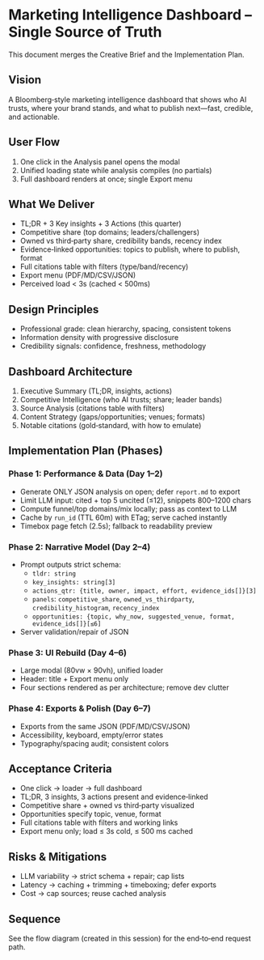 # Marketing Intelligence Dashboard – Single Source of Truth

This document merges the Creative Brief and the Implementation Plan.

## Vision

A Bloomberg‑style marketing intelligence dashboard that shows who AI trusts, where your brand stands, and what to publish next—fast, credible, and actionable.

## User Flow

1. One click in the Analysis panel opens the modal
2. Unified loading state while analysis compiles (no partials)
3. Full dashboard renders at once; single Export menu

## What We Deliver

- TL;DR + 3 Key insights + 3 Actions (this quarter)
- Competitive share (top domains; leaders/challengers)
- Owned vs third‑party share, credibility bands, recency index
- Evidence‑linked opportunities: topics to publish, where to publish, format
- Full citations table with filters (type/band/recency)
- Export menu (PDF/MD/CSV/JSON)
- Perceived load < 3s (cached < 500ms)

## Design Principles

- Professional grade: clean hierarchy, spacing, consistent tokens
- Information density with progressive disclosure
- Credibility signals: confidence, freshness, methodology

## Dashboard Architecture

1. Executive Summary (TL;DR, insights, actions)
2. Competitive Intelligence (who AI trusts; share; leader bands)
3. Source Analysis (citations table with filters)
4. Content Strategy (gaps/opportunities; venues; formats)
5. Notable citations (gold‑standard, with how to emulate)

## Implementation Plan (Phases)

### Phase 1: Performance & Data (Day 1–2)

- Generate ONLY JSON analysis on open; defer `report.md` to export
- Limit LLM input: cited + top 5 uncited (≤12), snippets 800–1200 chars
- Compute funnel/top domains/mix locally; pass as context to LLM
- Cache by `run_id` (TTL 60m) with ETag; serve cached instantly
- Timebox page fetch (2.5s); fallback to readability preview

### Phase 2: Narrative Model (Day 2–4)

- Prompt outputs strict schema:
  - `tldr: string`
  - `key_insights: string[3]`
  - `actions_qtr: {title, owner, impact, effort, evidence_ids[]}[3]`
  - `panels`: `competitive_share`, `owned_vs_thirdparty`, `credibility_histogram`, `recency_index`
  - `opportunities: {topic, why_now, suggested_venue, format, evidence_ids[]}[≤6]`
- Server validation/repair of JSON

### Phase 3: UI Rebuild (Day 4–6)

- Large modal (80vw × 90vh), unified loader
- Header: title + Export menu only
- Four sections rendered as per architecture; remove dev clutter

### Phase 4: Exports & Polish (Day 6–7)

- Exports from the same JSON (PDF/MD/CSV/JSON)
- Accessibility, keyboard, empty/error states
- Typography/spacing audit; consistent colors

## Acceptance Criteria

- One click → loader → full dashboard
- TL;DR, 3 insights, 3 actions present and evidence‑linked
- Competitive share + owned vs third‑party visualized
- Opportunities specify topic, venue, format
- Full citations table with filters and working links
- Export menu only; load ≤ 3s cold, ≤ 500 ms cached

## Risks & Mitigations

- LLM variability → strict schema + repair; cap lists
- Latency → caching + trimming + timeboxing; defer exports
- Cost → cap sources; reuse cached analysis

## Sequence

See the flow diagram (created in this session) for the end‑to‑end request path.
